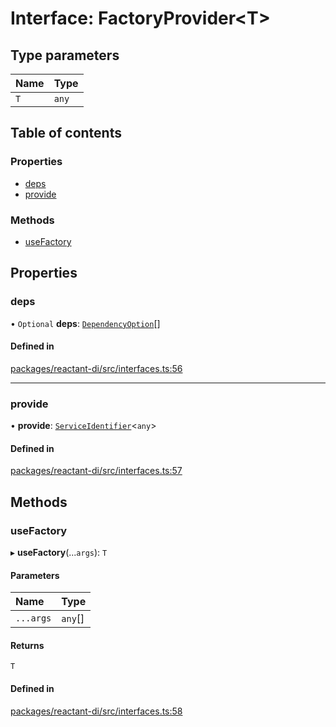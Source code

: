 # Interface: FactoryProvider<T\>

## Type parameters

| Name | Type |
| :------ | :------ |
| `T` | `any` |

## Table of contents

### Properties

- [deps](FactoryProvider.md#deps)
- [provide](FactoryProvider.md#provide)

### Methods

- [useFactory](FactoryProvider.md#usefactory)

## Properties

### deps

• `Optional` **deps**: [`DependencyOption`](../modules.md#dependencyoption)[]

#### Defined in

[packages/reactant-di/src/interfaces.ts:56](https://github.com/unadlib/reactant/blob/3696addb/packages/reactant-di/src/interfaces.ts#L56)

___

### provide

• **provide**: [`ServiceIdentifier`](../modules.md#serviceidentifier)<`any`\>

#### Defined in

[packages/reactant-di/src/interfaces.ts:57](https://github.com/unadlib/reactant/blob/3696addb/packages/reactant-di/src/interfaces.ts#L57)

## Methods

### useFactory

▸ **useFactory**(...`args`): `T`

#### Parameters

| Name | Type |
| :------ | :------ |
| `...args` | `any`[] |

#### Returns

`T`

#### Defined in

[packages/reactant-di/src/interfaces.ts:58](https://github.com/unadlib/reactant/blob/3696addb/packages/reactant-di/src/interfaces.ts#L58)
